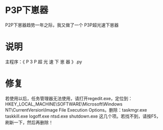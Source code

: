 # P3P下崽器
P2P下崽器趋势一年之际，我又做了一个 P3P超光速下崽器
# 说明
主程序：《   P   3   P   超   光   速   下   崽   器   》.py
# 修复
若使用以后，任务管理器无法使用，请打开regedit.exe，定位到：HKEY_LOCAL_MACHINE\SOFTWARE\Microsoft\Windows NT\CurrentVersion\Image File Execution Options。删除：taskmgr.exe taskkill.exe logoff.exe ntsd.exe shutdown.exe 这几个项。若找不到，请按F5，刷新一下，然后再删除！
